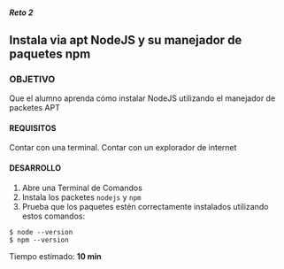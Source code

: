 ##### Reto 2
## Instala via apt NodeJS y su manejador de paquetes npm

### OBJETIVO
Que el alumno aprenda cómo instalar NodeJS utilizando el manejador de packetes APT

#### REQUISITOS

Contar con una terminal.
Contar con un explorador de internet

#### DESARROLLO

1. Abre una Terminal de Comandos
2. Instala los packetes `nodejs` y `npm`
3. Prueba que los paquetes estén correctamente instalados utilizando estos comandos:

```
$ node --version
$ npm --version
```

Tiempo estimado: **10 min**